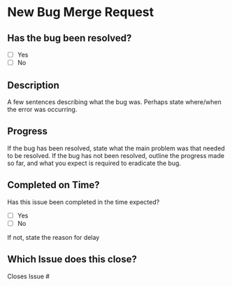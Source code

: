 <h1>New Bug Merge Request</h1>

<h2>Has the bug been resolved?</h2>

* [ ]  Yes
* [ ]  No

<h2>Description</h2>
A few sentences describing what the bug was. Perhaps state where/when the error was occurring.

<h2>Progress</h2>
If the bug has been resolved, state what the main problem was that needed to be resolved.
If the bug has not been resolved, outline the progress made so far, and what you expect is required to eradicate the bug.

<h2>Completed on Time?</h2>
Has this issue been completed in the time expected?

* [ ]  Yes
* [ ]  No

If not, state the reason for delay

<h2>Which Issue does this close?</h2>
Closes Issue #
